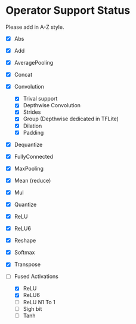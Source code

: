 Operator Support Status
=======================

Please add in A-Z style.

- [x] Abs
- [x] Add
- [x] AveragePooling
- [x] Concat
- [x] Convolution
    - [x] Trival support
    - [x] Depthwise Convolution
    - [x] Strides
    - [x] Group (Depthwise dedicated in TFLite)
    - [x] Dilation
    - [x] Padding
- [x] Dequantize
- [x] FullyConnected
- [x] MaxPooling
- [x] Mean (reduce)
- [x] Mul
- [x] Quantize
- [x] ReLU
- [x] ReLU6
- [x] Reshape
- [x] Softmax
- [x] Transpose

- [ ] Fused Activations
    - [x] ReLU
    - [x] ReLU6
    - [ ] ReLU N1 To 1
    - [ ] Sigh bit
    - [ ] Tanh
